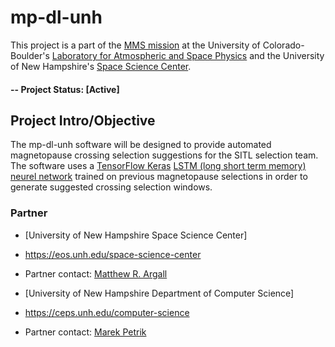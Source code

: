 # mp-dl-unh
This project is a part of the [MMS mission](https://lasp.colorado.edu/mms/sdc/public/) at the University of Colorado-Boulder's [Laboratory for Atmospheric and Space Physics](http://lasp.colorado.edu/home/) and the University of New Hampshire's [Space Science Center](https://eos.unh.edu/space-science-center). 

#### -- Project Status: [Active]

## Project Intro/Objective
The mp-dl-unh software will be designed to provide automated magnetopause crossing selection suggestions for the SITL selection team. The software uses a [TensorFlow Keras](https://www.tensorflow.org/guide/keras) [LSTM (long short term memory) neurel network](https://en.wikipedia.org/wiki/Long_short-term_memory) trained on previous magnetopause selections in order to generate suggested crossing selection windows.

### Partner
* [University of New Hampshire Space Science Center]
* https://eos.unh.edu/space-science-center
* Partner contact: [Matthew R. Argall](https://mypages.unh.edu/argallmr/bio)

* [University of New Hampshire Department of Computer Science]
* https://ceps.unh.edu/computer-science
* Partner contact: [Marek Petrik](https://ceps.unh.edu/person/marek-petrik)
